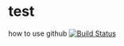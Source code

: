 # test
how to use github
[![Build Status](https://travis-ci.org/iCloudWorkGroup/test.svg?branch=master)](https://travis-ci.org/iCloudWorkGroup/test)
